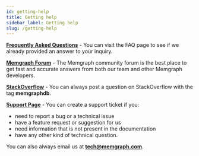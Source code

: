 ```yaml
---
id: getting-help
title: Getting help
sidebar_label: Getting help
slug: /getting-help
---
```


**[Frequently Asked Questions](./faq.md)** - You can visit the FAQ page to see if we already provided an answer to your inquiry.

**[Memgraph Forum](https://discourse.memgraph.com/)** - The Memgraph community forum is the best place to get fast and accurate answers from both our team and other Memgraph developers.

**[StackOverflow](https://stackoverflow.com/questions/tagged/memgraphdb)** - You can always post a question on StackOverflow with the tag **memgraphdb**.

**[Support Page](https://airtable.com/shrcmWpvn74kudboV)** - You can create a support ticket if you:
* need to report a bug or a technical issue
* have a feature request or suggestion for us
* need information that is not present in the documentation
* have any other kind of technical question.

You can also always email us at **[tech@memgraph.com](mailto:tech@memgraph.com)**.